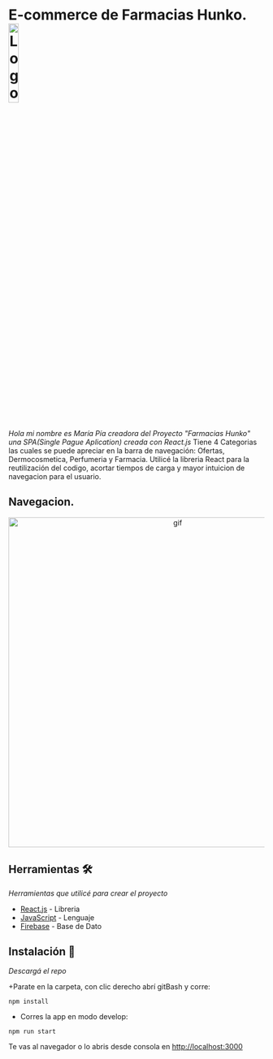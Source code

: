 # E-commerce de Farmacias Hunko.<img alt="Logo" align="center" src="https://firebasestorage.googleapis.com/v0/b/hunko-farmacia.appspot.com/o/Hunko-SinFondo.png?alt=media&token=ca4a72c3-eb57-41a9-af67-e1987e7f4611" width="20%" />
_Hola mi nombre es María Pía creadora del Proyecto "Farmacias Hunko" una SPA(Single Pague Aplication) creada con React.js_
Tiene 4 Categorias las cuales se puede apreciar en la barra de navegación: Ofertas, Dermocosmetica, Perfumeria y Farmacia.
Utilicé la libreria React para la reutilización del codigo, acortar tiempos de carga y mayor intuicion de navegacion para el usuario.

## Navegacion.
<p align='center'>
<img src="https://firebasestorage.googleapis.com/v0/b/hunko-farmacia.appspot.com/o/EntregaReact.gif?alt=media&token=dcc7cea2-5556-4ec6-a95a-d5d7e7644c90" width='650' alt='gif'>
</p>

## Herramientas 🛠️

_Herramientas que utilicé para crear el proyecto_

* [React.js](https://reactjs.org/) - Libreria 
* [JavaScript](https://devdocs.io/javascript/) - Lenguaje 
* [Firebase](https://firebase.google.com/) - Base de Dato

## Instalación 🔧

_Descargá el repo_ <br>

+Parate en la carpeta, con clic derecho abrí gitBash y corre:
```
npm install
```

+ Corres la app en modo develop:
```
npm run start
```
Te vas al navegador o lo abris desde consola en  [http://localhost:3000](http://localhost:3000)






